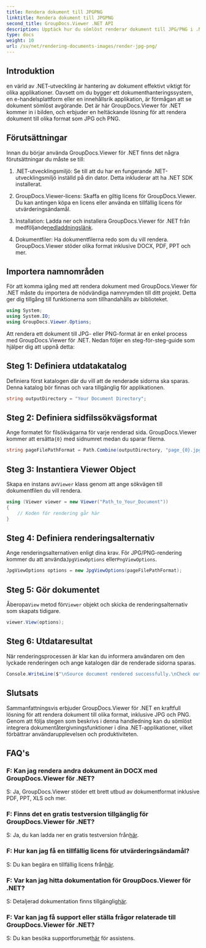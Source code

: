 ```yaml
---
title: Rendera dokument till JPGPNG
linktitle: Rendera dokument till JPGPNG
second_title: GroupDocs.Viewer .NET API
description: Upptäck hur du sömlöst renderar dokument till JPG/PNG i .NET med GroupDocs.Viewer för förbättrad användarupplevelse och produktivitet.
type: docs
weight: 10
url: /sv/net/rendering-documents-images/render-jpg-png/
---
```

## Introduktion

en värld av .NET-utveckling är hantering av dokument effektivt viktigt för olika applikationer. Oavsett om du bygger ett dokumenthanteringssystem, en e-handelsplattform eller en innehållsrik applikation, är förmågan att se dokument sömlöst avgörande. Det är här GroupDocs.Viewer för .NET kommer in i bilden, och erbjuder en heltäckande lösning för att rendera dokument till olika format som JPG och PNG.

## Förutsättningar

Innan du börjar använda GroupDocs.Viewer för .NET finns det några förutsättningar du måste se till:

1. .NET-utvecklingsmiljö: Se till att du har en fungerande .NET-utvecklingsmiljö inställd på din dator. Detta inkluderar att ha .NET SDK installerat.

2. GroupDocs.Viewer-licens: Skaffa en giltig licens för GroupDocs.Viewer. Du kan antingen köpa en licens eller använda en tillfällig licens för utvärderingsändamål.

3.  Installation: Ladda ner och installera GroupDocs.Viewer för .NET från medföljande[nedladdningslänk](https://releases.groupdocs.com/viewer/net/).

4. Dokumentfiler: Ha dokumentfilerna redo som du vill rendera. GroupDocs.Viewer stöder olika format inklusive DOCX, PDF, PPT och mer.

## Importera namnområden

För att komma igång med att rendera dokument med GroupDocs.Viewer för .NET måste du importera de nödvändiga namnrymden till ditt projekt. Detta ger dig tillgång till funktionerna som tillhandahålls av biblioteket.

```csharp
using System;
using System.IO;
using GroupDocs.Viewer.Options;
```

Att rendera ett dokument till JPG- eller PNG-format är en enkel process med GroupDocs.Viewer för .NET. Nedan följer en steg-för-steg-guide som hjälper dig att uppnå detta:

## Steg 1: Definiera utdatakatalog

Definiera först katalogen där du vill att de renderade sidorna ska sparas. Denna katalog bör finnas och vara tillgänglig för applikationen.

```csharp
string outputDirectory = "Your Document Directory";
```

## Steg 2: Definiera sidfilssökvägsformat

 Ange formatet för filsökvägarna för varje renderad sida. GroupDocs.Viewer kommer att ersätta`{0}` med sidnumret medan du sparar filerna.

```csharp
string pageFilePathFormat = Path.Combine(outputDirectory, "page_{0}.jpg");
```

## Steg 3: Instantiera Viewer Object

 Skapa en instans av`Viewer` klass genom att ange sökvägen till dokumentfilen du vill rendera.

```csharp
using (Viewer viewer = new Viewer("Path_to_Your_Document"))
{
    // Koden för rendering går här
}
```

## Steg 4: Definiera renderingsalternativ

Ange renderingsalternativen enligt dina krav. För JPG/PNG-rendering kommer du att använda`JpgViewOptions` eller`PngViewOptions`.

```csharp
JpgViewOptions options = new JpgViewOptions(pageFilePathFormat);
```

## Steg 5: Gör dokumentet

 Åberopa`View` metod för`Viewer` objekt och skicka de renderingsalternativ som skapats tidigare.

```csharp
viewer.View(options);
```

## Steg 6: Utdataresultat

När renderingsprocessen är klar kan du informera användaren om den lyckade renderingen och ange katalogen där de renderade sidorna sparas.

```csharp
Console.WriteLine($"\nSource document rendered successfully.\nCheck output in {outputDirectory}.");
```

## Slutsats

Sammanfattningsvis erbjuder GroupDocs.Viewer för .NET en kraftfull lösning för att rendera dokument till olika format, inklusive JPG och PNG. Genom att följa stegen som beskrivs i denna handledning kan du sömlöst integrera dokumentåtergivningsfunktioner i dina .NET-applikationer, vilket förbättrar användarupplevelsen och produktiviteten.

## FAQ's

### F: Kan jag rendera andra dokument än DOCX med GroupDocs.Viewer för .NET?

S: Ja, GroupDocs.Viewer stöder ett brett utbud av dokumentformat inklusive PDF, PPT, XLS och mer.

### F: Finns det en gratis testversion tillgänglig för GroupDocs.Viewer för .NET?

 S: Ja, du kan ladda ner en gratis testversion från[här](https://releases.groupdocs.com/).

### F: Hur kan jag få en tillfällig licens för utvärderingsändamål?

S: Du kan begära en tillfällig licens från[här](https://purchase.groupdocs.com/temporary-license/).

### F: Var kan jag hitta dokumentation för GroupDocs.Viewer för .NET?

 S: Detaljerad dokumentation finns tillgänglig[här](https://reference.groupdocs.com/viewer/net/).

### F: Var kan jag få support eller ställa frågor relaterade till GroupDocs.Viewer för .NET?

 S: Du kan besöka supportforumet[här](https://forum.groupdocs.com/c/viewer/9) för assistens.